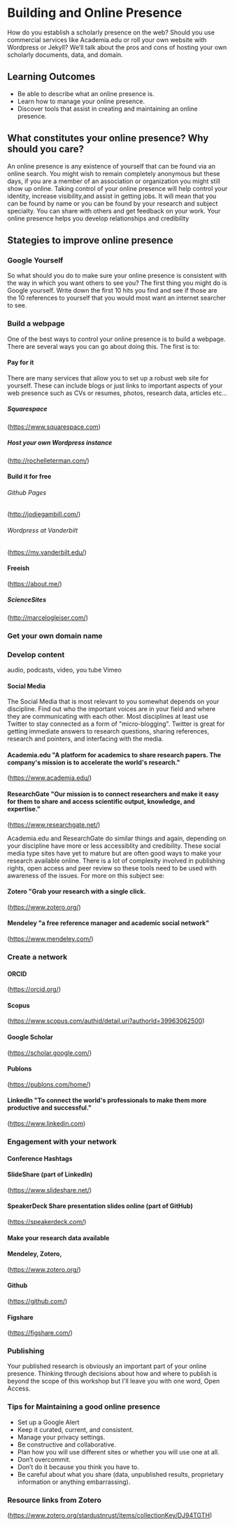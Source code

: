
# Building and Online Presence

How do you establish a scholarly presence on the web? Should you use commercial services like Academia.edu or roll your own website with Wordpress or Jekyll? We’ll talk about the pros and cons of hosting your own scholarly documents, data, and domain.

## Learning Outcomes

* Be able to describe what an online presence is.
* Learn how to manage your online presence.
* Discover tools that assist in creating and maintaining an online presence.


## What constitutes your online presence? Why should you care?

An online presence is any existence of yourself that can be found via an online search. You might wish to remain completely anonymous but these days, if you are a member of an association or organization you might still show up online. Taking control of your online presence will help control your identity, increase visibility,and assist in getting jobs. It will mean that you can be found by name or you can be found by your research and subject specialty. You can share with others and get feedback on your work. Your online presence helps you develop relationships and credibility

## Stategies to improve online presence


### Google Yourself
So what should you do to make sure your online presence is consistent with the way in which you want others to see you? The first thing you might do is Google yourself. Write down the first 10 hits you find and see if those are the 10 references to yourself that you would most want an internet searcher to see.

### Build a webpage

One of the best ways to control your online presence is to build a webpage. There are several ways you can go about doing this. The first is to:

#### Pay for it

There are many services that allow you to set up a robust web site for yourself. These can include blogs or just links to important aspects of your web presence such as CVs or resumes, photos, research data, articles etc...
##### Squarespace
(https://www.squarespace.com)

##### Host your own Wordpress instance
(http://rochelleterman.com/)


#### Build it for free

###### Github Pages
(http://jodiegambill.com/)

###### Wordpress at Vanderbilt
(https://my.vanderbilt.edu/)

#### Freeish
(https://about.me/)

##### ScienceSites
(http://marcelogleiser.com/)

### Get your own domain name

### Develop content 
audio, podcasts, video, you tube Vimeo

#### Social Media
The Social Media that is most relevant to you somewhat depends on your discipline. Find out who the important voices are in your field and where they are communicating with each other.  Most disciplines at least use Twitter to stay connected as a form of "micro-blogging". Twitter is great for getting immediate answers to research questions, sharing references, research and pointers, and interfacing with the media.


#### Academia.edu "A platform for academics to share research papers. The company's mission is to accelerate the world's research."
(https://www.academia.edu/)

#### ResearchGate "Our mission is to connect researchers and make it easy for them to share and access scientific output, knowledge, and expertise."
(https://www.researchgate.net/)

Academia.edu and ResearchGate do similar things and again, depending on your discipline have more or less accessiblity and credibility. These social media type sites have yet to mature but are often good ways to make your research available online. There is a lot of complexity involved in publishing rights, open access and peer review so these tools need to be used with awareness of the issues. For more on this subject see:


#### Zotero "Grab your research with a single click.
(https://www.zotero.org/)

#### Mendeley "a free reference manager and academic social network"
(https://www.mendeley.com/)

### Create a network
#### ORCID
(https://orcid.org/)
#### Scopus
(https://www.scopus.com/authid/detail.uri?authorId=39963062500)
#### Google Scholar
(https://scholar.google.com/)
#### Publons
(https://publons.com/home/)
#### LinkedIn "To connect the world's professionals to make them more productive and successful."
(https://www.linkedin.com)

### Engagement with your network
#### Conference Hashtags

#### SlideShare (part of LinkedIn)
(https://www.slideshare.net/)
#### SpeakerDeck Share presentation slides online (part of GitHub)
(https://speakerdeck.com/)


#### Make your research data available

#### Mendeley, Zotero,
(https://www.zotero.org/)

#### Github
(https://github.com/)

#### Figshare
(https://figshare.com/)

### Publishing

Your published research is obviously an important part of your online presence. Thinking through decisions about how and where to publish is beyond the scope of this workshop but I'll leave you with one word, Open Access.

### Tips for Maintaining a good online presence

* Set up a Google Alert
* Keep it curated, current, and consistent.
* Manage your privacy settings.
* Be constructive and collaborative.
* Plan how you will use different sites or whether you will use one at all.
* Don’t overcommit.
* Don’t do it because you think you have to.
* Be careful about what you share (data, unpublished results, proprietary information or anything embarrassing).

### Resource links from Zotero

(https://www.zotero.org/stardustnrust/items/collectionKey/DJ94TGTH)

